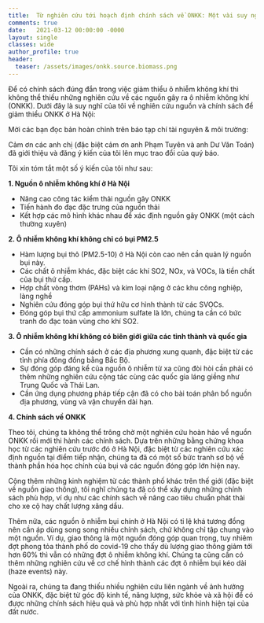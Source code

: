 ```yaml
---
title:  Từ nghiên cứu tới hoạch định chính sách về ONKK: Một vài suy nghĩ
comments: true
date:   2021-03-12 00:00:00 -0000
layout: single
classes: wide
author_profile: true
header:
  teaser: /assets/images/onkk.source.biomass.png
---
```


Để có chính sách đúng đắn trong việc giảm thiểu ô nhiễm không khí thì không thể thiếu những nghiên cứu về các nguồn gây ra ô nhiễm không khí (ONKK).
Dưới đây là suy nghĩ của tôi về nghiên cứu nguồn và chính sách để giảm thiểu ONKK ở Hà Nội:

Mời các bạn đọc bản hoàn chỉnh trên báo tạp chí tài nguyên & môi trường:

Cảm ơn các anh chị (đặc biệt cảm ơn anh Phạm Tuyên và anh Dư Văn Toán) đã giới thiệu và đăng ý kiến của tôi lên mục trao đổi của quý báo.

Tôi xin tóm tắt một số ý kiến của tôi như sau:

**1. Nguồn ô nhiễm không khí ở Hà Nội**

- Nâng cao công tác kiểm thải nguồn gây ONKK
- Tiến hành đo đạc đặc trưng của nguồn thải 
- Kết hợp các mô hình khác nhau để xác định nguồn gây ONKK (một cách thường xuyên) 

**2. Ô nhiễm không khí không chỉ có bụi PM2.5**

- Hàm lượng bụi thô (PM2.5-10) ở Hà Nội còn cao nên cần quản lý nguồn bụi này.
- Các chất ô nhiễm khác, đặc biệt các khí SO2, NOx, và VOCs, là tiền chất của bụi thứ cấp.
- Hợp chất vòng thơm (PAHs) và kim loại nặng ở các khu công nghiệp, làng nghề
- Nghiên cứu đóng góp bụi thứ hữu cơ hình thành từ các SVOCs.
- Đóng góp bụi thứ cấp ammonium sulfate là lớn, chúng ta cần có bức tranh đo đạc toàn vùng cho khí SO2.

**3. Ô nhiễm không khí không có biên giới giữa các tỉnh thành và quốc gia**

- Cần có những chính sách ở các địa phương xung quanh, đặc biệt từ các tỉnh phía đông đồng bằng Bắc Bộ.
- Sự đóng góp đáng kể của nguồn ô nhiễm từ xa cũng đòi hòi cần phải có thêm những nghiên cứu cộng tác cùng các quốc gia láng giềng như Trung Quốc và Thái Lan.
- Cần ứng dụng phương pháp tiếp cận đã có cho bài toán phân bổ nguồn địa phương, vùng và vận chuyển dài hạn.

**4. Chính sách về ONKK**

Theo tôi, chúng ta không thể trông chờ một nghiên cứu hoàn hảo về nguồn ONKK rồi mới thi hành các chính sách.
Dựa trên những bằng chứng khoa học từ các nghiên cứu trước đó ở Hà Nội, 
đặc biệt từ các nghiên cứu xác định nguồn tại điểm tiếp nhận, chúng ta đã
có một số bức tranh sơ bộ về thành phần hóa học chính của bụi và các nguồn đóng góp lớn hiện nay.

Cộng thêm những kinh nghiệm từ các thành phố khác trên thế giới (đặc biệt về nguồn giao thông), tôi nghĩ chúng ta đã có thể xây dựng những chính sách phù hợp,
ví dụ như các chính sách về nâng cao tiêu chuẩn phát thải cho xe cộ hay chất lượng xăng dầu.

Thêm nữa, các nguồn ô nhiễm bụi chính ở Hà Nội có tỉ lệ khá tương đồng nên cần áp dùng song song nhiều chính sách, chứ không chỉ tập chung vào một nguồn. 
Ví dụ, giao thông là một nguồn đóng góp quan trọng, tuy nhiêm đợt phong tỏa thành phố do covid-19 cho thấy dù lượng giao thông giảm tới hơn 60% thì vẫn có những đợt ô nhiễm không khí. Chúng ta cũng cần có thêm những nghiên cứu về cơ chế hình thành các đợt ô nhiễm bụi kéo dài (haze events) này. 

Ngoài ra, chúng ta đang thiếu nhiều nghiên cứu liên ngành về ảnh hưởng của ONKK, đặc biệt từ góc độ kinh tế, năng lượng, sức khỏe và xã hội để có được những chính sách hiệu quả và phù hợp nhất với tình hình hiện tại của đất nước.
